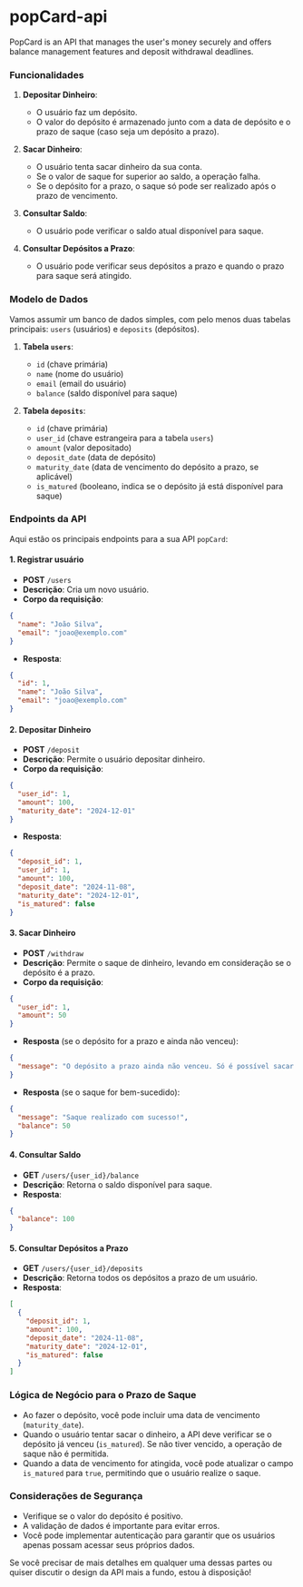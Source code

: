 # popCard-api

PopCard is an API that manages the user's money securely and offers balance management features and deposit withdrawal deadlines.

### Funcionalidades

1. **Depositar Dinheiro**:

   - O usuário faz um depósito.
   - O valor do depósito é armazenado junto com a data de depósito e o prazo de saque (caso seja um depósito a prazo).

2. **Sacar Dinheiro**:

   - O usuário tenta sacar dinheiro da sua conta.
   - Se o valor de saque for superior ao saldo, a operação falha.
   - Se o depósito for a prazo, o saque só pode ser realizado após o prazo de vencimento.

3. **Consultar Saldo**:

   - O usuário pode verificar o saldo atual disponível para saque.

4. **Consultar Depósitos a Prazo**:
   - O usuário pode verificar seus depósitos a prazo e quando o prazo para saque será atingido.

### Modelo de Dados

Vamos assumir um banco de dados simples, com pelo menos duas tabelas principais: `users` (usuários) e `deposits` (depósitos).

1. **Tabela `users`**:

   - `id` (chave primária)
   - `name` (nome do usuário)
   - `email` (email do usuário)
   - `balance` (saldo disponível para saque)

2. **Tabela `deposits`**:
   - `id` (chave primária)
   - `user_id` (chave estrangeira para a tabela `users`)
   - `amount` (valor depositado)
   - `deposit_date` (data de depósito)
   - `maturity_date` (data de vencimento do depósito a prazo, se aplicável)
   - `is_matured` (booleano, indica se o depósito já está disponível para saque)

### Endpoints da API

Aqui estão os principais endpoints para a sua API `popCard`:

#### 1. **Registrar usuário**

- **POST** `/users`
- **Descrição**: Cria um novo usuário.
- **Corpo da requisição**:

```json
{
  "name": "João Silva",
  "email": "joao@exemplo.com"
}
```

- **Resposta**:

```json
{
  "id": 1,
  "name": "João Silva",
  "email": "joao@exemplo.com"
}
```

#### 2. **Depositar Dinheiro**

- **POST** `/deposit`
- **Descrição**: Permite o usuário depositar dinheiro.
- **Corpo da requisição**:

```json
{
  "user_id": 1,
  "amount": 100,
  "maturity_date": "2024-12-01"
}
```

- **Resposta**:

```json
{
  "deposit_id": 1,
  "user_id": 1,
  "amount": 100,
  "deposit_date": "2024-11-08",
  "maturity_date": "2024-12-01",
  "is_matured": false
}
```

#### 3. **Sacar Dinheiro**

- **POST** `/withdraw`
- **Descrição**: Permite o saque de dinheiro, levando em consideração se o depósito é a prazo.
- **Corpo da requisição**:

```json
{
  "user_id": 1,
  "amount": 50
}
```

- **Resposta** (se o depósito for a prazo e ainda não venceu):

```json
{
  "message": "O depósito a prazo ainda não venceu. Só é possível sacar após a data de vencimento."
}
```

- **Resposta** (se o saque for bem-sucedido):

```json
{
  "message": "Saque realizado com sucesso!",
  "balance": 50
}
```

#### 4. **Consultar Saldo**

- **GET** `/users/{user_id}/balance`
- **Descrição**: Retorna o saldo disponível para saque.
- **Resposta**:

```json
{
  "balance": 100
}
```

#### 5. **Consultar Depósitos a Prazo**

- **GET** `/users/{user_id}/deposits`
- **Descrição**: Retorna todos os depósitos a prazo de um usuário.
- **Resposta**:

```json
[
  {
    "deposit_id": 1,
    "amount": 100,
    "deposit_date": "2024-11-08",
    "maturity_date": "2024-12-01",
    "is_matured": false
  }
]
```

### Lógica de Negócio para o Prazo de Saque

- Ao fazer o depósito, você pode incluir uma data de vencimento (`maturity_date`).
- Quando o usuário tentar sacar o dinheiro, a API deve verificar se o depósito já venceu (`is_matured`). Se não tiver vencido, a operação de saque não é permitida.
- Quando a data de vencimento for atingida, você pode atualizar o campo `is_matured` para `true`, permitindo que o usuário realize o saque.

### Considerações de Segurança

- Verifique se o valor do depósito é positivo.
- A validação de dados é importante para evitar erros.
- Você pode implementar autenticação para garantir que os usuários apenas possam acessar seus próprios dados.

Se você precisar de mais detalhes em qualquer uma dessas partes ou quiser discutir o design da API mais a fundo, estou à disposição!

